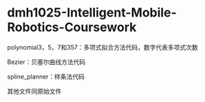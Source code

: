 # dmh1025-Intelligent-Mobile-Robotics-Coursework
polynomial3，5，7和357：多项式拟合方法代码，数字代表多项式次数

Bezier：贝塞尔曲线方法代码

spline_planner：样条法代码

其他文件同原始文件
